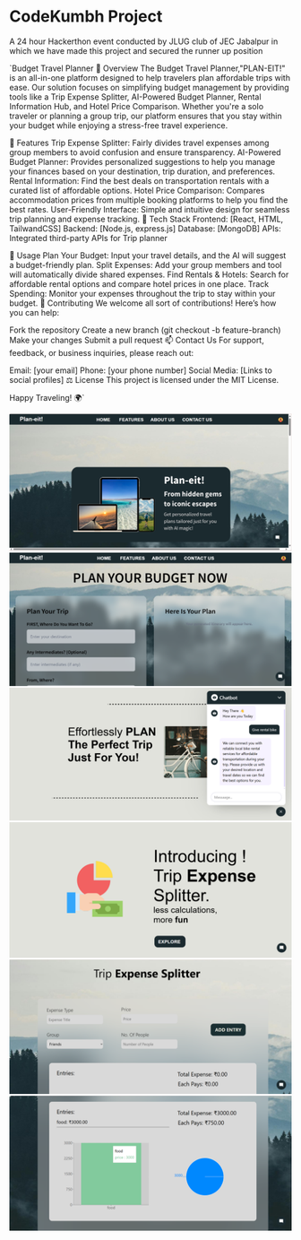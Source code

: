 # CodeKumbh Project
A 24 hour Hackerthon event conducted by JLUG club  of JEC Jabalpur in which we have made this project and secured the runner up position


`Budget Travel Planner
🛫 Overview
The Budget Travel Planner,"PLAN-EIT!" is an all-in-one platform designed to help travelers plan affordable trips with ease. Our solution focuses on simplifying budget management by providing tools like a Trip Expense Splitter, AI-Powered Budget Planner, Rental Information Hub, and Hotel Price Comparison. Whether you're a solo traveler or planning a group trip, our platform ensures that you stay within your budget while enjoying a stress-free travel experience.

🚀 Features
Trip Expense Splitter: Fairly divides travel expenses among group members to avoid confusion and ensure transparency.
AI-Powered Budget Planner: Provides personalized suggestions to help you manage your finances based on your destination, trip duration, and preferences.
Rental Information: Find the best deals on transportation rentals with a curated list of affordable options.
Hotel Price Comparison: Compares accommodation prices from multiple booking platforms to help you find the best rates.
User-Friendly Interface: Simple and intuitive design for seamless trip planning and expense tracking.
🔧 Tech Stack
Frontend: [React, HTML, TailwandCSS]
Backend: [Node.js, express.js]
Database: [MongoDB]
APIs: Integrated third-party APIs for Trip planner 

📄 Usage
Plan Your Budget: Input your travel details, and the AI will suggest a budget-friendly plan.
Split Expenses: Add your group members and tool will automatically divide shared expenses.
Find Rentals & Hotels: Search for affordable rental options and compare hotel prices in one place.
Track Spending: Monitor your expenses throughout the trip to stay within your budget.
🤝 Contributing
We welcome all sort of contributions! Here’s how you can help:

Fork the repository
Create a new branch (git checkout -b feature-branch)
Make your changes
Submit a pull request
📫 Contact Us
For support, feedback, or business inquiries, please reach out:

Email: [your email]
Phone: [your phone number]
Social Media: [Links to social profiles]
⚖ License
This project is licensed under the MIT License.

Happy Traveling! 🌍`

![PLAN-EIT!](./src/photos/Screenshot%202025-02-21%20133141.png)
![PLAN-EIT!](./src/photos/Screenshot%202025-02-21%20133201.png)
![PLAN-EIT!](./src/photos/Screenshot%202025-02-21%20133223.png)
![PLAN-EIT!](./src/photos/Screenshot%202025-02-21%20133241.png)
![PLAN-EIT!](./src/photos/Screenshot%202025-02-21%20133257.png)
![PLAN-EIT!](./src/photos/Screenshot%202025-02-21%20133321.png)
